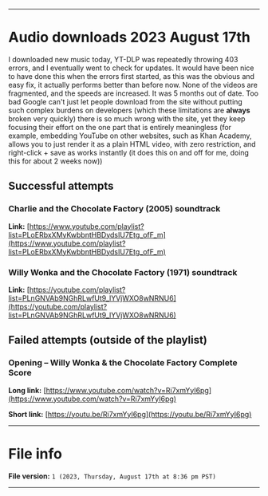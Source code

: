 
***

# Audio downloads 2023 August 17th

I downloaded new music today, YT-DLP was repeatedly throwing 403 errors, and I eventually went to check for updates. It would have been nice to have done this when the errors first started, as this was the obvious and easy fix, it actually performs better than before now. None of the videos are fragmented, and the speeds are increased. It was 5 months out of date. Too bad Google can't just let people download from the site without putting such complex burdens on developers (which these limitations are **always** broken very quickly) there is so much wrong with the site, yet they keep focusing their effort on the one part that is entirely meaningless (for example, embedding YouTube on other websites, such as Khan Academy, allows you to just render it as a plain HTML video, with zero restriction, and right-click + save as works instantly (it does this on and off for me, doing this for about 2 weeks now))

## Successful attempts

### Charlie and the Chocolate Factory (2005) soundtrack

**Link:** [https://www.youtube.com/playlist?list=PLoERbxXMyKwbbntHBDydsIU7Etg_ofF_m](https://www.youtube.com/playlist?list=PLoERbxXMyKwbbntHBDydsIU7Etg_ofF_m)

### Willy Wonka and the Chocolate Factory (1971) soundtrack

**Link:** [https://youtube.com/playlist?list=PLnGNVAb9NGhRLwfUt9_lYVjWXO8wNRNU6](https://youtube.com/playlist?list=PLnGNVAb9NGhRLwfUt9_lYVjWXO8wNRNU6)

## Failed attempts (outside of the playlist)

### Opening – Willy Wonka & the Chocolate Factory Complete Score

**Long link:** [https://www.youtube.com/watch?v=Ri7xmYyI6pg](https://www.youtube.com/watch?v=Ri7xmYyI6pg)

**Short link:** [https://youtu.be/Ri7xmYyI6pg](https://youtu.be/Ri7xmYyI6pg)

***

# File info

**File version:** `1 (2023, Thursday, August 17th at 8:36 pm PST)`

***
